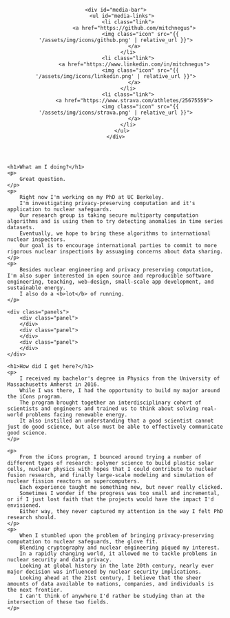 <header id="lander">
	<div id="whoami">
	</div>

	<div id="media-bar">
		<ul id="media-links">
			<li class="link">
				<a href="https://github.com/mitchnegus">
					<img class="icon" src="{{ '/assets/img/icons/github.png' | relative_url }}">
				</a>
			</li>
			<li class="link">
				<a href="https://www.linkedin.com/in/mitchnegus">
					<img class="icon" src="{{ '/assets/img/icons/linkedin.png' | relative_url }}">
				</a>
			</li>
			<li class="link">
				<a href="https://www.strava.com/athletes/25675559">
					<img class="icon" src="{{ '/assets/img/icons/strava.png' | relative_url }}">
				</a>
			</li>
		</ul>
	</div>
</header>

<main>

	<h1>What am I doing?</h1>
	<p>
		Great question.
	</p>
	<p>
		Right now I'm working on my PhD at UC Berkeley.
		I'm investigating privacy-preserving computation and it's application to nuclear safeguards.
		Our research group is taking secure multiparty computation algorithms and is using them to try detecting anomalies in time series datasets.
		Eventually, we hope to bring these algorithms to international nuclear inspectors.
		Our goal is to encourage international parties to commit to more rigorous nuclear inspections by assuaging concerns about data sharing. 
	</p>
	<p>
		Besides nuclear engineering and privacy preserving computation, I'm also super interested in open source and reproducible software engineering, teaching, web-design, small-scale app development, and sustainable energy.
		I also do a <b>lot</b> of running.
	</p>

	<div class="panels">
		<div class="panel">
		</div>
		<div class="panel">
		</div>
		<div class="panel">
		</div>
	</div>

	<h1>How did I get here?</h1>
	<p>
		I received my bachelor's degree in Physics from the University of Massachusetts Amherst in 2016.
		While I was there, I had the opportunity to build my major around the iCons program.
		The program brought together an interdisciplinary cohort of scientists and engineers and trained us to think about solving real-world problems facing renewable energy.
		It also instilled an understanding that a good scientist cannot just do good science, but also must be able to effectively communicate good science.
	</p>

	<p>
		From the iCons program, I bounced around trying a number of different types of research: polymer science to build plastic solar cells, nuclear physics with hopes that I could contribute to nuclear fusion research, and finally large-scale modeling and simulation of nuclear fission reactors on supercomputers.
		Each experience taught me something new, but never really clicked.
		Sometimes I wonder if the progress was too small and incremental, or if I just lost faith that the projects would have the impact I'd envisioned.
		Either way, they never captured my attention in the way I felt PhD research should.
	</p>
	<p>
		When I stumbled upon the problem of bringing privacy-preserving computation to nuclear safeguards, the glove fit.
		Blending cryptography and nuclear engineering piqued my interest. 
		In a rapidly changing world, it allowed me to tackle problems in nuclear security and data privacy.
		Looking at global history in the late 20th century, nearly ever major decision was influenced by nuclear security implications.
		Looking ahead at the 21st century, I believe that the sheer amounts of data available to nations, companies, and individuals is the next frontier.
		I can't think of anywhere I'd rather be studying than at the intersection of these two fields.
	</p>

</main>
